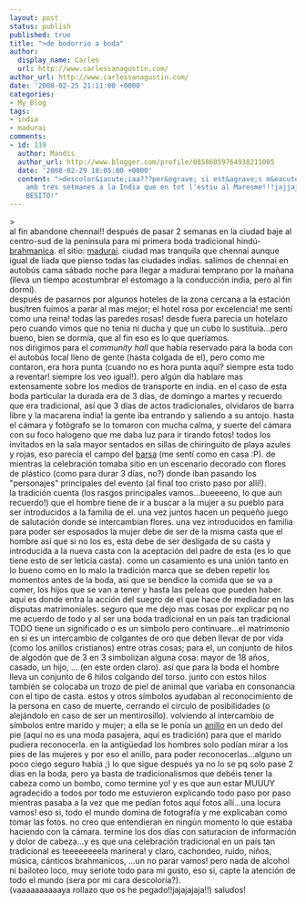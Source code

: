 ```yaml
---
layout: post
status: publish
published: true
title: ">de bodorrio a boda"
author:
  display_name: Carles
  url: http://www.carlessanagustin.com/
author_url: http://www.carlessanagustin.com/
date: '2008-02-25 21:11:00 +0000'
categories:
- My Blog
tags:
- india
- madurai
comments:
- id: 119
  author: Mandis
  author_url: http://www.blogger.com/profile/08586059764938211005
  date: '2008-02-29 18:05:00 +0000'
  content: ">descolor&iacute;iaa???per&ograve; si est&agrave;s m&eacute;s morenet
    amb tres setmanes a la India que en tot l'estiu al Maresme!!!jajjajjajaaamorenazooo!!UN
    BESITO!"
---
```

<p>><a href="http://nomadalagana.files.wordpress.com/2008/02/img_4182.jpg"><img src="http://nomadalagana.files.wordpress.com/2008/02/img_4182.jpg?w=200" alt="" border="0" /></a><br />al fin abandone chennai!! despu&eacute;s de pasar 2 semanas en la ciudad baje al centro-sud de la pen&iacute;nsula para mi primera boda tradicional hind&uacute;-<a href="http://en.wikipedia.org/wiki/Brahman">brahmanica</a>. el sitio: <a href="http://en.wikipedia.org/wiki/Madurai">madurai</a>. ciudad mas tranquila que chennai aunque igual de liada que pienso todas las ciudades indias. salimos de chennai en autob&uacute;s cama s&aacute;bado noche para llegar a madurai temprano por la ma&ntilde;ana (lleva un tiempo acostumbrar el estomago a la conducci&oacute;n india, pero al fin dorm&iacute;).<br />despu&eacute;s de pasarnos por algunos hoteles de la zona cercana a la estaci&oacute;n bus/tren fuimos a parar al mas mejor; el hotel rosa por  excelencia! me sent&iacute; como una reina! todas las paredes rosas! desde fuera parec&iacute;a un hotelazo pero cuando vimos que no tenia ni ducha y que un cubo lo sustitu&iacute;a...pero bueno, bien se dorm&iacute;a, que al fin eso es lo que quer&iacute;amos.<br />nos dirigimos para el <span style="font-style:italic;">community hall</span> que hab&iacute;a reservado para la boda con el autob&uacute;s local lleno de gente (hasta colgada de el), pero como me contaron, era hora punta (cuando no es hora punta aqu&iacute;? siempre esta todo a reventar! siempre los veo igual!). pero alg&uacute;n d&iacute;a hablare mas extensamente sobre los medios de transporte en india. en el caso de esta boda particular la durada era de 3 d&iacute;as, de domingo a martes y recuerdo que era tradicional, as&iacute; que 3 d&iacute;as de actos tradicionales, olvidaros de barra libre y la macarena india! la gente iba entrando y saliendo a su antojo. hasta el c&aacute;mara y fot&oacute;grafo se lo tomaron con mucha calma, y suerte del c&aacute;mara con su foco halogeno que me daba luz para ir tirando fotos! todos los invitados en la sala mayor sentados en sillas de chiringuito de playa azules y rojas, eso parec&iacute;a el campo del <a href="http://upload.wikimedia.org/wikipedia/en/8/87/FC_Barcelona_Crest.png">barsa</a> (me sent&iacute; como en casa :P). de mientras la celebraci&oacute;n tomaba sitio en un escenario decorado con flores de pl&aacute;stico (como para durar 3 d&iacute;as, no?) donde iban pasando los "personajes" principales del evento (al final too cristo paso por all&iacute;!).<br /><a href="/images/posts/img_42213.jpg"><img src="/images/posts/img_42213.jpg?w=300" alt="" border="0" /></a><br />la tradici&oacute;n cuenta (los rasgos principales vamos...bueeeeno, lo que aun recuerdo!) que el hombre tiene de ir a buscar a la mujer a su pueblo para ser introducidos a la familia de el. una vez juntos hacen un peque&ntilde;o juego de salutaci&oacute;n donde se intercambian flores. una vez introducidos en familia para poder ser esposados la mujer debe de ser de la misma casta que el hombre as&iacute; que si no los es, esta debe de ser desligada de su casta y introducida a la nueva casta con la aceptaci&oacute;n del padre de esta (es lo que tiene esto de ser leticia casta).  como un casamiento es una uni&oacute;n tanto en lo bueno como en lo malo la tradici&oacute;n marca que se deben repetir los momentos antes de la boda, asi que se bendice la comida que se va a comer, los hijos que se van a tener y hasta las peleas que pueden haber. aqu&iacute; es donde entra la acci&oacute;n del suegro de el que hace de mediador en las disputas matrimoniales. seguro que me dejo mas cosas por explicar pq no me acuerdo de todo y al ser una boda tradicional en un pa&iacute;s tan tradicional TODO tiene un significado o es un s&iacute;mbolo pero continuare...el matrimonio en si es un intercambio de colgantes de oro que deben llevar de por vida (como los anillos cristianos) entre otras cosas; para el, un conjunto de hilos de algod&oacute;n que de 3 en 3 simbolizan alguna cosa: mayor de 18 a&ntilde;os, casado, un hijo, ... (en este orden claro). as&iacute; que para la boda el hombre lleva un conjunto de 6 hilos colgando del torso. junto con estos hilos tambi&eacute;n se colocaba un trozo de piel de animal que variaba en consonancia con el tipo de casta. estos y otros s&iacute;mbolos ayudaban al reconocimiento de la persona en caso de muerte, cerrando el circulo de posibilidades (o alej&aacute;ndolo en caso de ser un mentirosillo). volviendo al intercambio de s&iacute;mbolos entre marido y mujer; a ella se le pon&iacute;a un <a href="http://www.femhealth.com/images/graphics/toenails355x357.jpg">anillo</a> en un dedo del pie (aqu&iacute; no es una moda pasajera, aqu&iacute; es tradici&oacute;n) para que el marido pudiera reconocerla. en la antig&uuml;edad los hombres solo pod&iacute;an mirar a los pies de las mujeres y por eso el anillo, para poder reconocerlas...alguno un poco ciego seguro hab&iacute;a ;) lo que sigue despu&eacute;s ya no lo se pq solo pase 2 d&iacute;as en la boda, pero ya basta de tradicionalismos que deb&eacute;is tener la cabeza como un bombo, como termine yo! y es que aun estar MUUUY agradecido a todos por todo me estuvieron explicando todo paso por paso mientras pasaba a la vez que me ped&iacute;an fotos aqu&iacute; fotos all&iacute;...una locura vamos! eso si, todo el mundo domina de fotograf&iacute;a y me explicaban como tomar las fotos. no creo que entendieran en ning&uacute;n momento lo que estaba haciendo con la c&aacute;mara. termine los dos d&iacute;as con saturacion de informaci&oacute;n y dolor de cabeza...y es que una celebraci&oacute;n tradicional en un pa&iacute;s tan tradicional es teeeeeeeela marinera! y claro, cachondeo, ruido, ni&ntilde;os, m&uacute;sica, c&aacute;nticos brahmanicos, ...un no parar vamos! pero nada de alcohol ni bailoteo loco, muy seriote todo para mi gusto, eso si, capte la atenci&oacute;n de todo el mundo (sera por mi cara descolor&iacute;a?).<br /><a href="http://nomadalagana.files.wordpress.com/2008/02/img_43393.jpg"><img src="http://nomadalagana.files.wordpress.com/2008/02/img_43393.jpg?w=300" alt="" border="0" /></a><br />(vaaaaaaaaaaya rollazo que os he pegado!!jajajajaja!!) saludos!</p>

